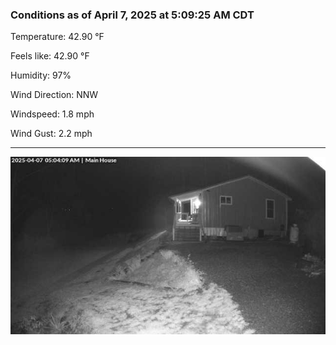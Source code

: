 ### Conditions as of April 7, 2025 at 5:09:25 AM CDT 

Temperature: 42.90 &deg;F

Feels like: 42.90 &deg;F

Humidity: 97%

Wind Direction: NNW

Windspeed: 1.8 mph

Wind Gust: 2.2 mph

---

<img src="./images/latest.jpeg"/>

